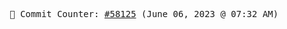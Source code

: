 <p align="center">
    <samp>
        📮 Commit Counter: <a href="https://github.com/Javascript-void0/Javascript-void0/commits/main">#58125</a> (June 06, 2023 @ 07:32 AM)
    </samp>
</p>